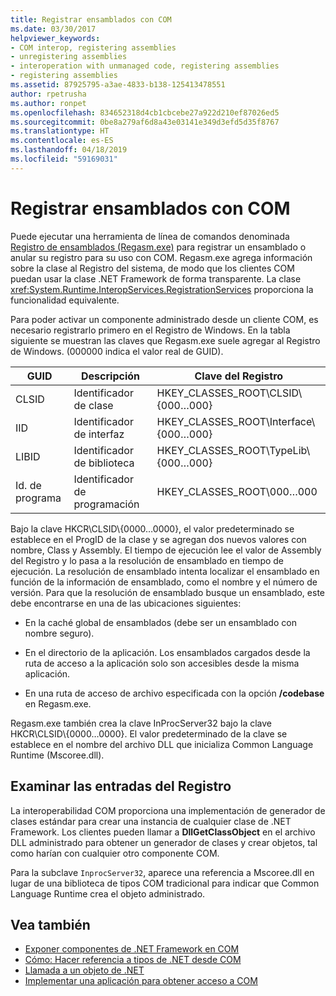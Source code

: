 ```yaml
---
title: Registrar ensamblados con COM
ms.date: 03/30/2017
helpviewer_keywords:
- COM interop, registering assemblies
- unregistering assemblies
- interoperation with unmanaged code, registering assemblies
- registering assemblies
ms.assetid: 87925795-a3ae-4833-b138-125413478551
author: rpetrusha
ms.author: ronpet
ms.openlocfilehash: 834652318d4cb1cbcebe27a922d210ef87026ed5
ms.sourcegitcommit: 0be8a279af6d8a43e03141e349d3efd5d35f8767
ms.translationtype: HT
ms.contentlocale: es-ES
ms.lasthandoff: 04/18/2019
ms.locfileid: "59169031"
---
```

# <a name="registering-assemblies-with-com"></a>Registrar ensamblados con COM
Puede ejecutar una herramienta de línea de comandos denominada [Registro de ensamblados (Regasm.exe)](../tools/regasm-exe-assembly-registration-tool.md) para registrar un ensamblado o anular su registro para su uso con COM. Regasm.exe agrega información sobre la clase al Registro del sistema, de modo que los clientes COM puedan usar la clase .NET Framework de forma transparente. La clase <xref:System.Runtime.InteropServices.RegistrationServices> proporciona la funcionalidad equivalente.  
  
 Para poder activar un componente administrado desde un cliente COM, es necesario registrarlo primero en el Registro de Windows. En la tabla siguiente se muestran las claves que Regasm.exe suele agregar al Registro de Windows. (000000 indica el valor real de GUID).  
  
|GUID|Descripción|Clave del Registro|  
|----------|-----------------|------------------|  
|CLSID|Identificador de clase|HKEY_CLASSES_ROOT\CLSID\\{000…000}|  
|IID|Identificador de interfaz|HKEY_CLASSES_ROOT\Interface\\{000…000}|  
|LIBID|Identificador de biblioteca|HKEY_CLASSES_ROOT\TypeLib\\{000…000}|  
|Id. de programa|Identificador de programación|HKEY_CLASSES_ROOT\000…000|  
  
 Bajo la clave HKCR\CLSID\\{0000…0000}, el valor predeterminado se establece en el ProgID de la clase y se agregan dos nuevos valores con nombre, Class y Assembly. El tiempo de ejecución lee el valor de Assembly del Registro y lo pasa a la resolución de ensamblado en tiempo de ejecución. La resolución de ensamblado intenta localizar el ensamblado en función de la información de ensamblado, como el nombre y el número de versión. Para que la resolución de ensamblado busque un ensamblado, este debe encontrarse en una de las ubicaciones siguientes:  
  
-   En la caché global de ensamblados (debe ser un ensamblado con nombre seguro).  
  
-   En el directorio de la aplicación. Los ensamblados cargados desde la ruta de acceso a la aplicación solo son accesibles desde la misma aplicación.  
  
-   En una ruta de acceso de archivo especificada con la opción **/codebase** en Regasm.exe.  
  
 Regasm.exe también crea la clave InProcServer32 bajo la clave HKCR\CLSID\\{0000…0000}. El valor predeterminado de la clave se establece en el nombre del archivo DLL que inicializa Common Language Runtime (Mscoree.dll).  
  
## <a name="examining-registry-entries"></a>Examinar las entradas del Registro  
 La interoperabilidad COM proporciona una implementación de generador de clases estándar para crear una instancia de cualquier clase de .NET Framework. Los clientes pueden llamar a **DllGetClassObject** en el archivo DLL administrado para obtener un generador de clases y crear objetos, tal como harían con cualquier otro componente COM.  
  
 Para la subclave `InprocServer32`, aparece una referencia a Mscoree.dll en lugar de una biblioteca de tipos COM tradicional para indicar que Common Language Runtime crea el objeto administrado.  
  
## <a name="see-also"></a>Vea también

- [Exponer componentes de .NET Framework en COM](exposing-dotnet-components-to-com.md)
- [Cómo: Hacer referencia a tipos de .NET desde COM](how-to-reference-net-types-from-com.md)
- [Llamada a un objeto de .NET](https://docs.microsoft.com/previous-versions/dotnet/netframework-4.0/8hw8h46b(v=vs.100))
- [Implementar una aplicación para obtener acceso a COM](https://docs.microsoft.com/previous-versions/dotnet/netframework-4.0/c2850st8(v=vs.100))
